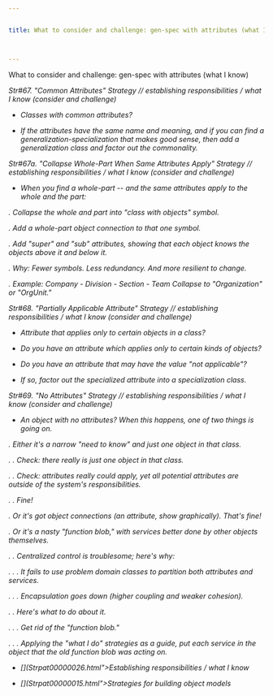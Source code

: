 ```yaml
---


title: What to consider and challenge: gen-spec with attributes (what I know)



---
```



<p>What to consider and challenge: gen-spec with attributes (what I know) </p>

<p><i>Str#67. &quot;Common Attributes&quot; Strategy // establishing responsibilities
/ what I know (consider and challenge) </p>

*  Classes with common attributes? </p>

*  If the attributes have the same name and meaning, and if you can find a
generalization-specialization that makes good sense, then add a generalization class and
factor out the commonality. </p>

<p><i>Str#67a. &quot;Collapse Whole-Part When Same Attributes Apply&quot; Strategy //
establishing responsibilities / what I know (consider and challenge) </p>

*  When you find a whole-part -- and the same attributes apply to the whole and the
part: </p>

<p>. Collapse the whole and part into &quot;class with objects&quot; symbol. </p>

<p>. Add a whole-part object connection to that one symbol. </p>

<p>. Add &quot;super&quot; and &quot;sub&quot; attributes, showing that each object knows
the objects above it and below it. </p>

<p>. Why: Fewer symbols. Less redundancy. And more resilient to change. </p>

<p>. Example: Company - Division - Section - Team Collapse to &quot;Organization&quot; or
&quot;OrgUnit.&quot; </p>

<p><i>Str#68. &quot;Partially Applicable Attribute&quot; Strategy // establishing
responsibilities / what I know (consider and challenge) </p>

*  Attribute that applies only to certain objects in a class? </p>

*  Do you have an attribute which applies only to certain kinds of objects? </p>

*  Do you have an attribute that may have the value &quot;not applicable&quot;? </p>

*  If so, factor out the specialized attribute into a specialization class. </p>

<p><i>Str#69. &quot;No Attributes&quot; Strategy // establishing responsibilities / what I
know (consider and challenge) </p>

*  An object with no attributes? When this happens, one of two things is going on. </p>

<p>. Either it's a narrow &quot;need to know&quot; and just one object in that class. </p>

<p>. . Check: there really is just one object in that class. </p>

<p>. . Check: attributes really could apply, yet all potential attributes are outside of
the system's responsibilities. </p>

<p>. . Fine! </p>

<p>. Or it's got object connections (an attribute, show graphically). That's fine! </p>

<p>. Or it's a nasty &quot;function blob,&quot; with services better done by other objects
themselves. </p>

<p>. . Centralized control is troublesome; here's why: </p>

<p>. . . It fails to use problem domain classes to partition both attributes and services.
</p>

<p>. . . Encapsulation goes down (higher coupling and weaker cohesion). </p>

<p>. . Here's what to do about it. </p>

<p>. . . Get rid of the &quot;function blob.&quot; </p>

<p>. . . Applying the &quot;what I do&quot; strategies as a guide, put each service in the
object that the old function blob was acting on. </p>

* [](Strpat00000026.html">Establishing responsibilities / what I know</a></li>

* [](Strpat00000015.html">Strategies for building object models</a></li>


